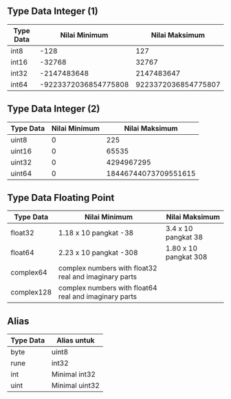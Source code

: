 ## Type Data Integer (1)

| Type Data | Nilai Minimum        | Nilai Maksimum      |
| --------- | -------------------- | ------------------- |
| int8      | -128                 | 127                 |
| int16     | -32768               | 32767               |
| int32     | -2147483648          | 2147483647          |
| int64     | -9223372036854775808 | 9223372036854775807 |

## Type Data Integer (2)

| Type Data | Nilai Minimum | Nilai Maksimum       |
| --------- | ------------- | -------------------- |
| uint8     | 0             | 225                  |
| uint16    | 0             | 65535                |
| uint32    | 0             | 4294967295           |
| uint64    | 0             | 18446744073709551615 |

## Type Data Floating Point

| Type Data  | Nilai Minimum                                         | Nilai Maksimum        |
| ---------- | ----------------------------------------------------- | --------------------- |
| float32    | 1.18 x 10 pangkat -38                                 | 3.4 x 10 pangkat 38   |
| float64    | 2.23 x 10 pangkat -308                                | 1.80 x 10 pangkat 308 |
| complex64  | complex numbers with float32 real and imaginary parts |
| complex128 | complex numbers with float64 real and imaginary parts |

## Alias

| Type Data | Alias untuk    |
| --------- | -------------- |
| byte      | uint8          |
| rune      | int32          |
| int       | Minimal int32  |
| uint      | Minimal uint32 |

